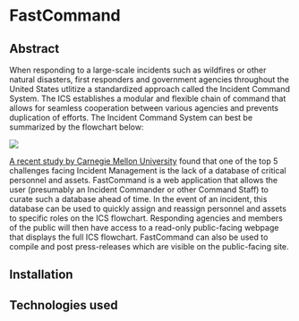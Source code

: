 # FastCommand

## Abstract

When responding to a large-scale incidents such as wildfires or other natural disasters, first responders and government agencies throughout the United States utlitize a standardized approach called the Incident Command System. The ICS establishes a modular and flexible chain of command that allows for seamless cooperation between various agencies and prevents duplication of efforts. The Incident Command System can best be summarized by the flowchart below:

<img src="https://upload.wikimedia.org/wikipedia/commons/3/3e/ICS_Structure.PNG">

<a href="https://insights.sei.cmu.edu/blog/top-5-incident-management-issues/">A recent study by Carnegie Mellon University</a> found that one of the top 5 challenges facing Incident Management is the lack of a database of critical personnel and assets. FastCommand is a web application that allows the user (presumably an Incident Commander or other Command Staff) to curate such a database ahead of time. In the event of an incident, this database can be used to quickly assign and reassign personnel and assets to specific roles on the ICS flowchart. Responding agencies and members of the public will then have access to a read-only public-facing webpage that displays the full ICS flowchart.  FastCommand can also be used to compile and post press-releases which are visible on the public-facing site.


## Installation

## Technologies used
